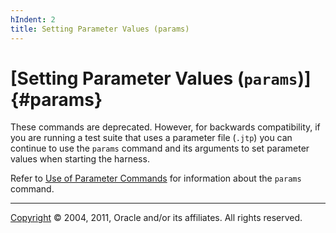 ```yaml
---
hIndent: 2
title: Setting Parameter Values (params)
---
```


# [Setting Parameter Values (`params`)]{#params}

These commands are deprecated. However, for backwards compatibility, if you are running a test suite
that uses a parameter file (`.jtp`) you can continue to use the `params` command and its arguments
to set parameter values when starting the harness.

Refer to [Use of Parameter Commands](parameterCommands.html) for information about the `params`
command.

----------------------------------------------------------------------------------------------------

[Copyright](../copyright.html) © 2004, 2011, Oracle and/or its affiliates. All rights reserved.
